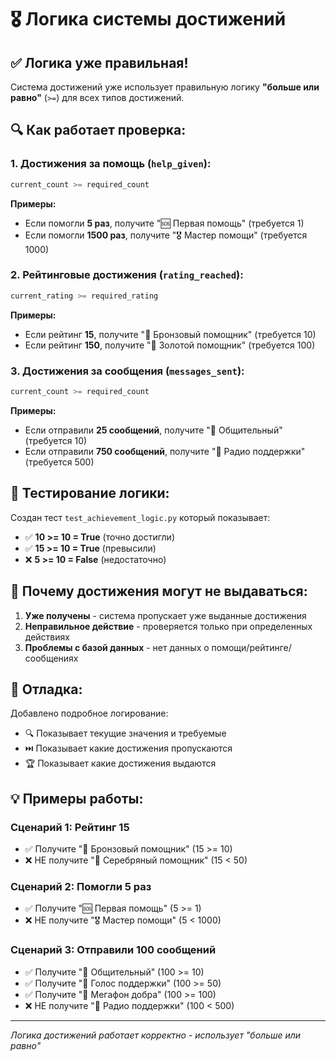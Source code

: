# 🎖️ Логика системы достижений

## ✅ Логика уже правильная!

Система достижений уже использует правильную логику **"больше или равно"** (`>=`) для всех типов достижений.

## 🔍 Как работает проверка:

### 1. **Достижения за помощь** (`help_given`):
```python
current_count >= required_count
```
**Примеры:**
- Если помогли **5 раз**, получите "🆘 Первая помощь" (требуется 1)
- Если помогли **1500 раз**, получите "🎖️ Мастер помощи" (требуется 1000)

### 2. **Рейтинговые достижения** (`rating_reached`):
```python
current_rating >= required_rating
```
**Примеры:**
- Если рейтинг **15**, получите "🥉 Бронзовый помощник" (требуется 10)
- Если рейтинг **150**, получите "🥇 Золотой помощник" (требуется 100)

### 3. **Достижения за сообщения** (`messages_sent`):
```python
current_count >= required_count
```
**Примеры:**
- Если отправили **25 сообщений**, получите "💬 Общительный" (требуется 10)
- Если отправили **750 сообщений**, получите "📡 Радио поддержки" (требуется 500)

## 🧪 Тестирование логики:

Создан тест `test_achievement_logic.py` который показывает:
- ✅ **10 >= 10 = True** (точно достигли)
- ✅ **15 >= 10 = True** (превысили)
- ❌ **5 >= 10 = False** (недостаточно)

## 🔄 Почему достижения могут не выдаваться:

1. **Уже получены** - система пропускает уже выданные достижения
2. **Неправильное действие** - проверяется только при определенных действиях
3. **Проблемы с базой данных** - нет данных о помощи/рейтинге/сообщениях

## 🐛 Отладка:

Добавлено подробное логирование:
- 🔍 Показывает текущие значения и требуемые
- ⏭️ Показывает какие достижения пропускаются
- 🏆 Показывает какие достижения выдаются

## 💡 Примеры работы:

### Сценарий 1: Рейтинг 15
- ✅ Получите "🥉 Бронзовый помощник" (15 >= 10)
- ❌ НЕ получите "🥈 Серебряный помощник" (15 < 50)

### Сценарий 2: Помогли 5 раз
- ✅ Получите "🆘 Первая помощь" (5 >= 1)
- ❌ НЕ получите "🎖️ Мастер помощи" (5 < 1000)

### Сценарий 3: Отправили 100 сообщений
- ✅ Получите "💬 Общительный" (100 >= 10)
- ✅ Получите "📢 Голос поддержки" (100 >= 50)
- ✅ Получите "📣 Мегафон добра" (100 >= 100)
- ❌ НЕ получите "📡 Радио поддержки" (100 < 500)

---
*Логика достижений работает корректно - использует "больше или равно"*
